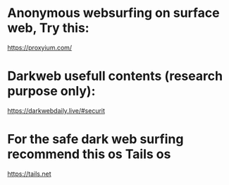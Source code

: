 # Anonymous websurfing on surface web, Try this:
https://proxyium.com/

# Darkweb usefull contents (research purpose only):
https://darkwebdaily.live/#securit

# For the safe dark web surfing recommend this os Tails os 
https://tails.net